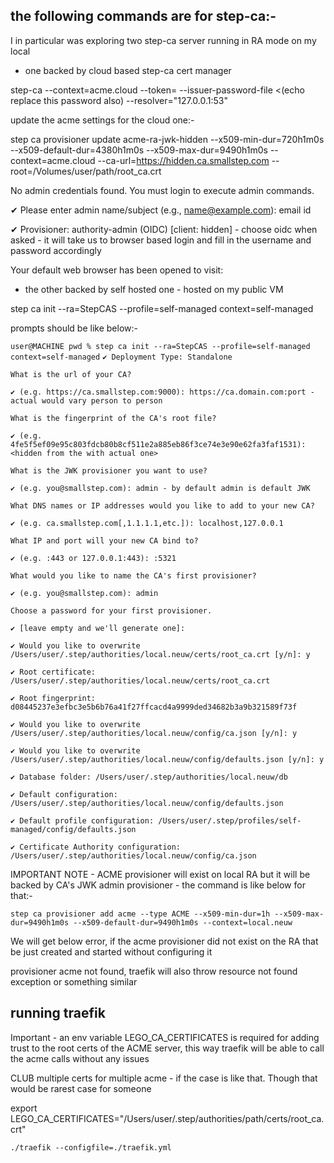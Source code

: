 ## the following commands are for step-ca:-

I in particular was exploring two step-ca server running in RA mode on my local
- one backed by cloud based step-ca cert manager

step-ca --context=acme.cloud --token=<replace with the token that smallstep cert manager generated for you> --issuer-password-file <(echo replace this password also) --resolver="127.0.0.1:53"

update the acme settings for the cloud one:-

step ca provisioner update acme-ra-jwk-hidden --x509-min-dur=720h1m0s --x509-default-dur=4380h1m0s --x509-max-dur=9490h1m0s --context=acme.cloud --ca-url=https://hidden.ca.smallstep.com --root=/Volumes/user/path/root_ca.crt

No admin credentials found.
You must login to execute admin commands.

✔ Please enter admin name/subject (e.g., name@example.com): email id

✔ Provisioner: authority-admin (OIDC) [client: hidden] - choose oidc when asked - it will take us to browser based login and fill in the username and password accordingly

Your default web browser has been opened to visit:

- the other backed by self hosted one - hosted on my public VM

step ca init --ra=StepCAS --profile=self-managed context=self-managed

prompts should be like below:-

`user@MACHINE pwd % step ca init --ra=StepCAS --profile=self-managed context=self-managed`
`✔ Deployment Type: Standalone`

`What is the url of your CA?`

`✔ (e.g. https://ca.smallstep.com:9000): https://ca.domain.com:port - actual would vary person to person`

`What is the fingerprint of the CA's root file?`

`✔ (e.g. 4fe5f5ef09e95c803fdcb80b8cf511e2a885eb86f3ce74e3e90e62fa3faf1531): <hidden from the with actual one>`

`What is the JWK provisioner you want to use?`

`✔ (e.g. you@smallstep.com): admin - by default admin is default JWK`

`What DNS names or IP addresses would you like to add to your new CA?`

`✔ (e.g. ca.smallstep.com[,1.1.1.1,etc.]): localhost,127.0.0.1`

`What IP and port will your new CA bind to?`

`✔ (e.g. :443 or 127.0.0.1:443): :5321`

`What would you like to name the CA's first provisioner?`

`✔ (e.g. you@smallstep.com): admin`

`Choose a password for your first provisioner.`

`✔ [leave empty and we'll generate one]: `

`✔ Would you like to overwrite /Users/user/.step/authorities/local.neuw/certs/root_ca.crt [y/n]: y`

`✔ Root certificate: /Users/user/.step/authorities/local.neuw/certs/root_ca.crt`

`✔ Root fingerprint: d08445237e3efbc3e5b6b76a41f27ffcacd4a9999ded34682b3a9b321589f73f`

`✔ Would you like to overwrite /Users/user/.step/authorities/local.neuw/config/ca.json [y/n]: y`

`✔ Would you like to overwrite /Users/user/.step/authorities/local.neuw/config/defaults.json [y/n]: y`

`✔ Database folder: /Users/user/.step/authorities/local.neuw/db`

`✔ Default configuration: /Users/user/.step/authorities/local.neuw/config/defaults.json`

`✔ Default profile configuration: /Users/user/.step/profiles/self-managed/config/defaults.json`

`✔ Certificate Authority configuration: /Users/user/.step/authorities/local.neuw/config/ca.json`


IMPORTANT NOTE - ACME provisioner will exist on local RA but it will be backed by CA's JWK admin provisioner - the command is like below for that:-

`step ca provisioner add acme --type ACME --x509-min-dur=1h --x509-max-dur=9490h1m0s --x509-default-dur=9490h1m0s --context=local.neuw`
  
We will get below error, if the acme provisioner did not exist on the RA that be just created and started without configuring it

provisioner acme not found, traefik will also throw resource not found exception or something similar
  
## running traefik 

Important - an env variable LEGO_CA_CERTIFICATES is required for adding trust to the root certs of the ACME server, this way traefik will be able to call the acme calls without any issues

CLUB multiple certs for multiple acme - if the case is like that. Though that would be rarest case for someone

export LEGO_CA_CERTIFICATES="/Users/user/.step/authorities/path/certs/root_ca.crt"

`./traefik --configfile=./traefik.yml`
